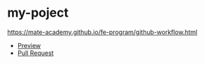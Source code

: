 # my-poject

https://mate-academy.github.io/fe-program/github-workflow.html

- [Preview](https://rstarovoit.github.io/my-poject/)
- [Pull Request](https://github.com/rstarovoit/my-poject/pull/1/files)
